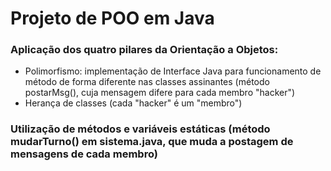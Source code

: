 # Projeto de POO em Java
### Aplicação dos quatro pilares da Orientação a Objetos:

- Polimorfismo: implementação de Interface Java para funcionamento de método de forma diferente nas classes assinantes (método postarMsg(), cuja mensagem difere para cada membro "hacker")
- Herança de classes (cada "hacker" é um "membro")

### Utilização de métodos e variáveis estáticas (método mudarTurno() em sistema.java, que muda a postagem de mensagens de cada membro)
